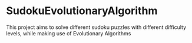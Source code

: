 # SudokuEvolutionaryAlgorithm
This project aims to solve different sudoku puzzles with different difficulty levels, while making use of Evolutionary Algorithms
